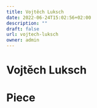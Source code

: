 ```yaml
---
title: Vojtěch Luksch
date: 2022-06-24T15:02:56+02:00
description: ""
draft: false
url: vojtech-luksch
owner: admin
---
```

# Vojtěch Luksch

<!-- SECTION BREAK -->
# Piece
